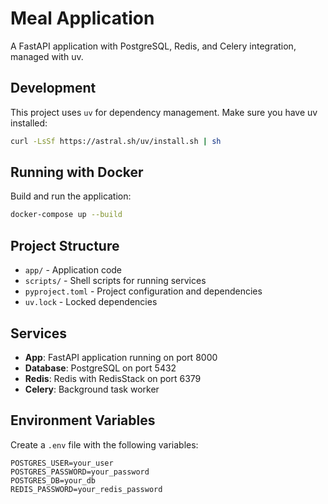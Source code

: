# Meal Application

A FastAPI application with PostgreSQL, Redis, and Celery integration, managed with uv.

## Development

This project uses `uv` for dependency management. Make sure you have uv installed:

```bash
curl -LsSf https://astral.sh/uv/install.sh | sh
```

## Running with Docker

Build and run the application:

```bash
docker-compose up --build
```

## Project Structure

- `app/` - Application code
- `scripts/` - Shell scripts for running services
- `pyproject.toml` - Project configuration and dependencies
- `uv.lock` - Locked dependencies

## Services

- **App**: FastAPI application running on port 8000
- **Database**: PostgreSQL on port 5432
- **Redis**: Redis with RedisStack on port 6379
- **Celery**: Background task worker

## Environment Variables

Create a `.env` file with the following variables:

```env
POSTGRES_USER=your_user
POSTGRES_PASSWORD=your_password
POSTGRES_DB=your_db
REDIS_PASSWORD=your_redis_password
```
